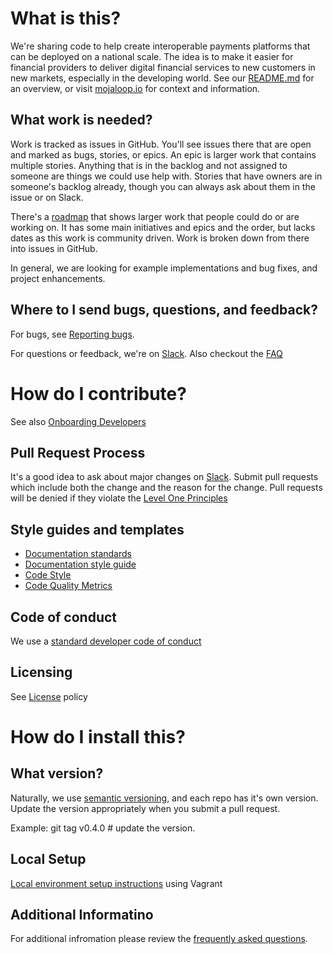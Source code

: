 # What is this?  
We're sharing code to help create interoperable payments platforms that can be deployed on a national scale. The idea is to make it easier for financial providers to deliver digital financial services to new customers in new markets, especially in the developing world. See our [README.md](https://github.com/mojaloop/mojaloop/blob/master/README.md) for an overview, or visit [mojaloop.io](mojaloop.io) for context and information.

## What work is needed?
Work is tracked as issues in GitHub. You'll see issues there that are open and marked as bugs, stories, or epics. An epic is larger work that contains multiple stories. Anything that is in the backlog and not assigned to someone are things we could use help with. Stories that have owners are in someone's backlog already, though you can always ask about them in the issue or on Slack. 

There's a [roadmap](https://github.com/mojaloop/mojaloop/contribute/Roadmap.md) that shows larger work that people could do or are working on. It has some main initiatives and epics and the order, but lacks dates as this work is community driven. Work is broken down from there into issues in GitHub.

In general, we are looking for example implementations and bug fixes, and project enhancements. 

## Where to I send bugs, questions, and feedback?
For bugs, see [Reporting bugs](https://github.com/mojaloop/mojaloop/contribute/Reporting-Bugs.md). 

For questions or feedback, we're on [Slack](leveloneproject.slack.com). Also checkout the [FAQ](https://github.com/mojaloop/mojaloop/contribute/FAQ.md)

# How do I contribute?
See also [Onboarding Developers](https://github.com/mojaloop/mojaloop/blob/master/contribute/Onboarding-Developers.md)

## Pull Request Process
It's a good idea to ask about major changes on [Slack](https://leveloneproject.slack.com). Submit pull requests which include both the change and the reason for the change. Pull requests will be denied if they violate the [Level One Principles](https://leveloneproject.org/wp-content/uploads/2016/03/L1P_Level-One-Principles-and-Perspective.pdf)

## Style guides and templates
- [Documentation standards](https://github.com/mojaloop/mojaloop/contribute/L1P-Documentation-and-Template-Standards.md)
- [Documentation style guide](https://github.com/mojaloop/mojaloop/contribute/Documentation-Style-Guide.md)
- [Code Style](https://github.com/mojaloop/mojaloop/contribute/Code-Style.md)
- [Code Quality Metrics](https://github.com/mojaloop/mojaloop/contribute/Code-Quality-Metrics.md)


## Code of conduct
We use a [standard developer code of conduct](http://contributor-covenant.org/version/1/4/code_of_conduct.md)

## Licensing
See [License](https://github.com/mojaloop/mojaloop/contribute/License.md) policy

# How do I install this?

## What version?
Naturally, we use [semantic versioning](http://semver.org/), and each repo has it's own version.
Update the version appropriately when you submit a pull request. 

Example: git tag v0.4.0 # update the version.

## Local Setup
[Local environment setup instructions](https://github.com/mojaloop/interop-devops/blob/master/README.md) using Vagrant

## Additional Informatino
For additional infromation please review the [frequently asked questions](/FAQ.md).
